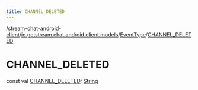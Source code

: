 ```yaml
---
title: CHANNEL_DELETED
---
```

/[stream-chat-android-client](../../index.md)/[io.getstream.chat.android.client.models](../index.md)/[EventType](index.md)/[CHANNEL_DELETED](CHANNEL_DELETED.md)  
  
  
  
# CHANNEL_DELETED  
const val [CHANNEL_DELETED](CHANNEL_DELETED.md): [String](https://kotlinlang.org/api/latest/jvm/stdlib/kotlin/-string/index.html)
